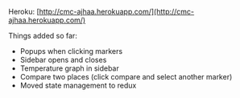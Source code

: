 Heroku: [http://cmc-ajhaa.herokuapp.com/](http://cmc-ajhaa.herokuapp.com/)


Things added so far:
- Popups when clicking markers
- Sidebar opens and closes
- Temperature graph in sidebar
- Compare two places (click compare and select another marker)
- Moved state management to redux
